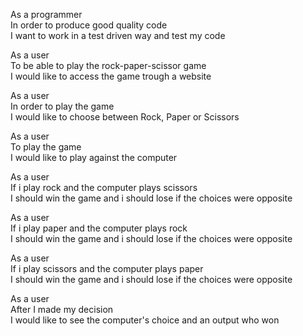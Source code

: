 As a programmer  
In order to produce good quality code  
I want to work in a test driven way and test my code  

As a user  
To be able to play the rock-paper-scissor game  
I would like to access the game trough a website  

As a user  
In order to play the game  
I would like to choose between Rock, Paper or Scissors  

As a user  
To play the game  
I would like to play against the computer  

As a user  
If i play rock and the computer plays scissors  
I should win the game and i should lose if the choices were opposite  

As a user  
If i play paper and the computer plays rock  
I should win the game and i should lose if the choices were opposite  

As a user  
If i play scissors and the computer plays paper  
I should win the game and i should lose if the choices were opposite  

As a user  
After I made my decision  
I would like to see the computer's choice and an output who won  
